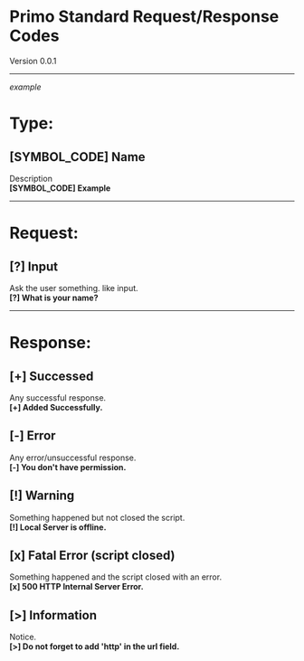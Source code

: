 # Primo Standard Request/Response Codes
Version 0.0.1

<hr>

*example*
# Type:
## [SYMBOL_CODE] Name
  Description<br>
  **[SYMBOL_CODE] Example**

<hr>

# Request:
## [?] Input
  Ask the user something. like input.<br>
  **[?] What is your name?**

<hr>

# Response:
## [+] Successed
  Any successful response.<br>
  **[+] Added Successfully.**

## [-] Error
  Any error/unsuccessful response.<br>
  **[-] You don't have permission.**

## [!] Warning
  Something happened but not closed the script.<br>
  **[!] Local Server is offline.**

## [x] Fatal Error (script closed)
  Something happened and the script closed with an error.<br>
  **[x] 500 HTTP Internal Server Error.**

## [>] Information
  Notice.<br>
  **[>] Do not forget to add 'http' in the url field.**

